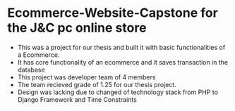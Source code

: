 # Ecommerce-Website-Capstone for the J&C pc online store
- This was a project for our thesis and built it with basic functionalities of a Ecommerce.
- It has core functionality of an ecommerce and it saves transaction in the database
- This project was developer team of 4 members
- The team recieved grade of 1.25 for our thesis project.
- Design was lacking due to changed of technology stack from PHP to Django Framework and Time Constraints
